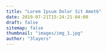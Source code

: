 ```yaml
---
title: "Lorem Ipsum Dolor Sit Amet6"
date: 2019-07-21T15:24:21-04:00
draft: false
sitemap: false
thumbnail: "images/img_1.jpg"
author: "3layers"
---
```



